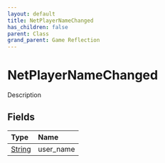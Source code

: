 ```yaml
---
layout: default
title: NetPlayerNameChanged
has_children: false
parent: Class
grand_parent: Game Reflection
---
```

# NetPlayerNameChanged
Description 

## Fields

| Type | Name |
|:----------|:--------------|
| [String](/riftbreaker-wiki/docs/game-reflection/components/string/) | user_name |

